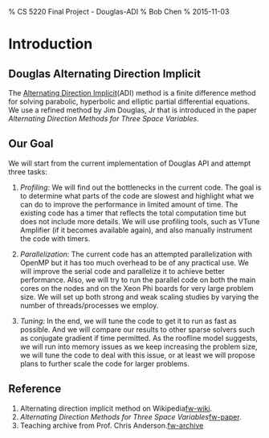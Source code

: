 % CS 5220 Final Project - Douglas-ADI
% Bob Chen
% 2015-11-03

# Introduction

## Douglas Alternating Direction Implicit

The [Alternating Direction Implicit][fw-wiki](ADI) method is a finite difference method for solving parabolic, hyperbolic and elliptic partial differential equations. We use a refined method by Jim Douglas, Jr that is introduced in the paper *Alternating Direction Methods for Three Space Variables*.

[fw-wiki]: https://en.wikipedia.org/wiki/Floyd%E2%80%93Warshall_algorithm

## Our Goal

We will start from the current implementation of Douglas API and attempt three tasks:

1.  *Profiling*:  We will find out the bottlenecks in the current code. The goal is to determine what parts of the code are slowest and highlight what we can do to improve the performance in limited amount of time. The existing code has a timer that reflects the total computation time but does not include more details. We will use profiling tools, such as VTune Amplifier (if it becomes available again), and also manually instrument the code with timers.

2.  *Parallelization*: The current code has an attempted parallelization with OpenMP but it has too much overhead to be of any practical use. We will improve the serial code and parallelize it to achieve better performance. Also, we will try to run the parallel code on both the main cores on the nodes and on the Xeon Phi boards for very large problem size. We will set up both strong and weak scaling studies by varying the number of threads/processes we employ.

3.  *Tuning*:  In the end, we will tune the code to get it to run as fast as possible. And we will compare our results to other sparse solvers such as conjugate gradient if time permitted. As the roofline model suggests, we will run into memory issues as we keep increasing the problem size, we will tune the code to deal with this issue, or at least we will propose plans to further scale the code for larger problems.

## Reference
1. Alternating direction implicit method on Wikipedia[fw-wiki].
2. *Alternating Direction Methods for Three Space Variables*[fw-paper].
3. Teaching archive from Prof. Chris Anderson.[fw-archive]

[fw-paper]:http://download.springer.com/static/pdf/464/art%253A10.1007%252FBF01386295.pdf?originUrl=http%3A%2F%2Flink.springer.com%2Farticle%2F10.1007%2FBF01386295&token2=exp=1446587258~acl=%2Fstatic%2Fpdf%2F464%2Fart%25253A10.1007%25252FBF01386295.pdf%3ForiginUrl%3Dhttp%253A%252F%252Flink.springer.com%252Farticle%252F10.1007%252FBF01386295*~hmac=846042c5c990898cd81c5a209b987d766233b4c5ae6ca29b72684e4594ee96be
[fw-archive]:http://www.math.ucla.edu/~anderson/TeachingArchive/index.html

